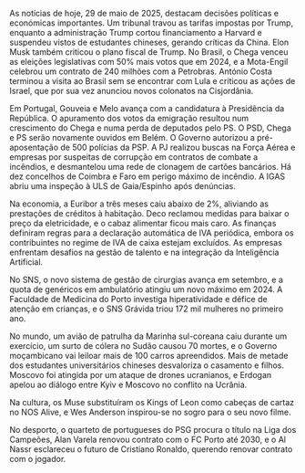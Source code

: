 As notícias de hoje, 29 de maio de 2025, destacam decisões políticas e económicas importantes. Um tribunal travou as tarifas impostas por Trump, enquanto a administração Trump cortou financiamento a Harvard e suspendeu vistos de estudantes chineses, gerando críticas da China. Elon Musk também criticou o plano fiscal de Trump. No Brasil, o Chega venceu as eleições legislativas com 50% mais votos que em 2024, e a Mota-Engil celebrou um contrato de 240 milhões com a Petrobras. António Costa terminou a visita ao Brasil sem se encontrar com Lula e criticou as ações de Israel, que por sua vez anunciou novos colonatos na Cisjordânia.

Em Portugal, Gouveia e Melo avança com a candidatura à Presidência da República. O apuramento dos votos da emigração resultou num crescimento do Chega e numa perda de deputados pelo PS. O PSD, Chega e PS serão novamente ouvidos em Belém. O Governo autorizou a pré-aposentação de 500 polícias da PSP. A PJ realizou buscas na Força Aérea e empresas por suspeitas de corrupção em contratos de combate a incêndios, e desmantelou uma rede de clonagem de cartões bancários. Há dez concelhos de Coimbra e Faro em perigo máximo de incêndio. A IGAS abriu uma inspeção à ULS de Gaia/Espinho após denúncias.

Na economia, a Euribor a três meses caiu abaixo de 2%, aliviando as prestações de créditos à habitação. Deco reclamou medidas para baixar o preço da eletricidade, e o cabaz alimentar ficou mais caro. As finanças definiram regras para a declaração automática de IVA periódica, embora os contribuintes no regime de IVA de caixa estejam excluídos. As empresas enfrentam desafios na gestão de talento e na integração da Inteligência Artificial.

No SNS, o novo sistema de gestão de cirurgias avança em setembro, e a quota de genéricos em ambulatório atingiu um novo máximo em 2024. A Faculdade de Medicina do Porto investiga hiperatividade e défice de atenção em crianças, e o SNS Grávida triou 172 mil mulheres no primeiro ano.

No mundo, um avião de patrulha da Marinha sul-coreana caiu durante um exercício, um surto de cólera no Sudão causou 70 mortes, e o Governo moçambicano vai leiloar mais de 100 carros apreendidos. Mais de metade dos estudantes universitários chineses desvaloriza o casamento e filhos. Moscovo foi atingida por um ataque de drones ucranianos, e Erdogan apelou ao diálogo entre Kyiv e Moscovo no conflito na Ucrânia.

Na cultura, os Muse substituíram os Kings of Leon como cabeças de cartaz no NOS Alive, e Wes Anderson inspirou-se no sogro para o seu novo filme.

No desporto, o quarteto de portugueses do PSG procura o título na Liga dos Campeões, Alan Varela renovou contrato com o FC Porto até 2030, e o Al Nassr esclareceu o futuro de Cristiano Ronaldo, querendo renovar contrato com o jogador.